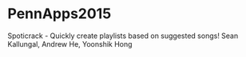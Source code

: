 # PennApps2015
Spoticrack - Quickly create playlists based on suggested songs!
Sean Kallungal, Andrew He, Yoonshik Hong
